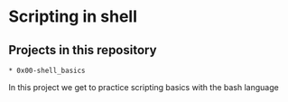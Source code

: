 # Scripting in shell

## Projects in this repository
	* 0x00-shell_basics
In this project we get to practice scripting basics with the bash language
